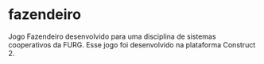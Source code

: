 # fazendeiro
Jogo Fazendeiro desenvolvido para uma disciplina de sistemas cooperativos da FURG.
Esse jogo foi desenvolvido na plataforma Construct 2. 
